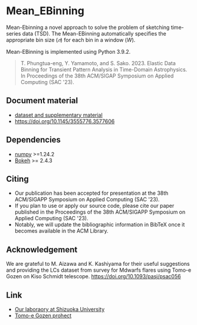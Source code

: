 # Mean_EBinning
Mean-Ebinning a novel approach to solve the problem of sketching time-series data (TSD). The Mean-EBinning automatically specifies the appropriate bin size (_𝑛_) for each bin in a window (_W_).

Mean-EBinning is implemented using Python 3.9.2.

>T. Phungtua-eng, Y. Yamamoto, and S. Sako. 2023. Elastic Data Binning for Transient Pattern Analysis in Time-Domain Astrophysics. In Proceedings of the 38th ACM/SIGAP Symposium on Applied Computing (SAC '23).

## Document material
- [dataset and supplementary material](https://sites.google.com/view/elasticdatabinning)
- https://doi.org/10.1145/3555776.3577606

## Dependencies
- [numpy](http://www.numpy.org/) >=1.24.2
- [Bokeh](http://bokeh.org/) >= 2.4.3

## Citing
- Our publication has been accepted for presentation at the 38th ACM/SIGAPP Symposium on Applied Computing  (SAC '23). 
- If you plan to use or apply our source code, please cite our paper published in the Proceedings of the 38th ACM/SIGAPP Symposium on Applied Computing (SAC '23).
- Notably, we will update the bibliographic information in BibTeX once it becomes available in the ACM Library.

## Acknowledgement
We are grateful to M. Aizawa and K. Kashiyama for their useful suggestions and providing the LCs dataset from survey for Mdwarfs flares using Tomo-e Gozen on Kiso Schmidt telescope. https://doi.org/10.1093/pasj/psac056

## Link
- [Our laboraory at Shizuoka University](http://lab.inf.shizuoka.ac.jp/yamamoto/)
- [Tomo-e Gozen prohect](https://tomoe.mtk.ioa.s.u-tokyo.ac.jp/)
